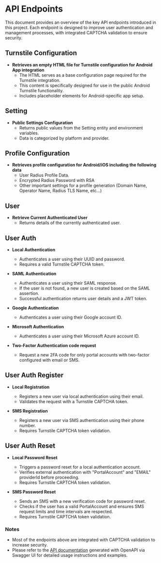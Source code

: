 # API Endpoints

This document provides an overview of the key API endpoints introduced in this project. Each endpoint is designed to
improve user authentication and management processes, with integrated CAPTCHA validation to ensure security.

## Turnstile Configuration

- **Retrieves an empty HTML file for Turnstile configuration for Android App integration**
    - The HTML serves as a base configuration page required for the Turnstile integration.
    - This content is specifically designed for use in the public Android Turnstile functionality.
    - Includes placeholder elements for Android-specific app setup.

## Setting

- **Public Settings Configuration**
    - Returns public values from the Setting entity and environment variables.
    - Data is categorized by platform and provider.

## Profile Configuration

- **Retrieves profile configuration for Android/iOS including the following data**
    - User Radius Profile Data.
    - Encrypted Radius Password with RSA
    - Other important settings for a profile generation (Domain Name, Operator Name, Radius TLS Name, etc...)

## User

- **Retrieve Current Authenticated User**
    - Returns details of the currently authenticated user.

## User Auth

- **Local Authentication**
    - Authenticates a user using their UUID and password.
    - Requires a valid Turnstile CAPTCHA token.

- **SAML Authentication**
    - Authenticates a user using their SAML response.
    - If the user is not found, a new user is created based on the SAML assertion.
    - Successful authentication returns user details and a JWT token.

- **Google Authentication**
    - Authenticates a user using their Google account ID.

- **Microsoft Authentication**
    - Authenticates a user using their Microsoft Azure account ID.

- **Two-Factor Authentication code request**
    - Request a new 2FA code for only portal accounts with two-factor configured with email or SMS.

## User Auth Register

- **Local Registration**
    - Registers a new user via local authentication using their email.
    - Validates the request with a Turnstile CAPTCHA token.

- **SMS Registration**
    - Registers a new user via SMS authentication using their phone number.
    - Requires Turnstile CAPTCHA token validation.

## User Auth Reset

- **Local Password Reset**
    - Triggers a password reset for a local authentication account.
    - Verifies external authentication with "PortalAccount" and "EMAIL" providerId before proceeding.
    - Requires Turnstile CAPTCHA token validation.

- **SMS Password Reset**
    - Sends an SMS with a new verification code for password reset.
    - Checks if the user has a valid PortalAccount and ensures SMS request limits and time intervals are respected.
    - Requires Turnstile CAPTCHA token validation.

### Notes

- Most of the endpoints above are integrated with CAPTCHA validation to increase security.
- Please refer to the [API documentation](api/index.html) generated with OpenAPI via Swagger UI for detailed usage
  instructions and examples.
